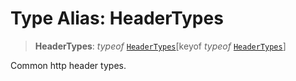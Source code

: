 # Type Alias: HeaderTypes

> **HeaderTypes**: *typeof* [`HeaderTypes`](../variables/HeaderTypes.md)\[keyof *typeof* [`HeaderTypes`](../variables/HeaderTypes.md)\]

Common http header types.
